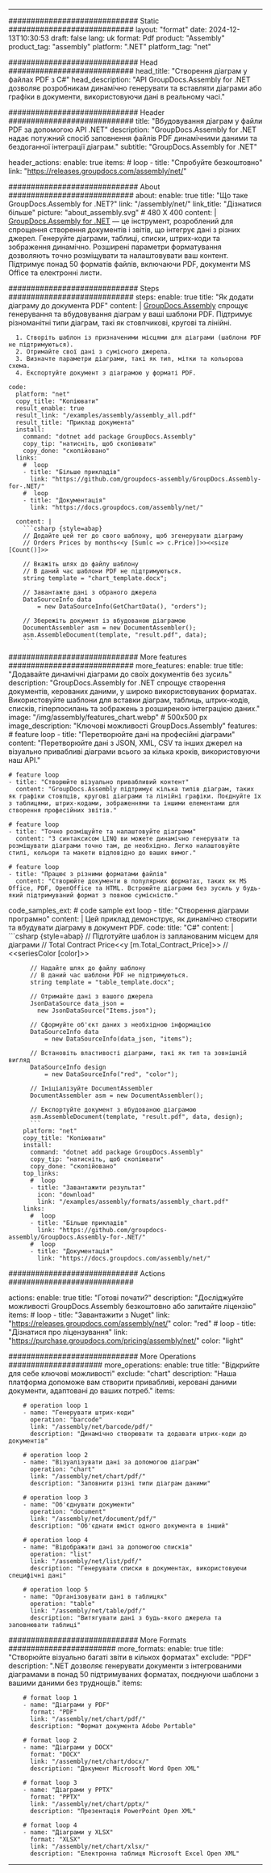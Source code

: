 



---
############################# Static ############################
layout: "format"
date:  2024-12-13T10:30:53
draft: false
lang: uk
format: Pdf
product: "Assembly"
product_tag: "assembly"
platform: ".NET"
platform_tag: "net"

############################# Head ############################
head_title: "Створення діаграм у файлах PDF з C#"
head_description: "API GroupDocs.Assembly for .NET дозволяє розробникам динамічно генерувати та вставляти діаграми або графіки в документи, використовуючи дані в реальному часі."

############################# Header ############################
title: "Вбудовування діаграм у файли PDF за допомогою API .NET" 
description: "GroupDocs.Assembly for .NET надає потужний спосіб заповнення файлів PDF динамічними даними та бездоганної інтеграції діаграм."
subtitle: "GroupDocs.Assembly for .NET" 

header_actions:
  enable: true
  items:
    #  loop
    - title: "Спробуйте безкоштовно"
      link: "https://releases.groupdocs.com/assembly/net/"
      
############################# About ############################
about:
    enable: true
    title: "Що таке GroupDocs.Assembly for .NET?"
    link: "/assembly/net/"
    link_title: "Дізнатися більше"
    picture: "about_assembly.svg" # 480 X 400
    content: |
       [GroupDocs.Assembly for .NET](/assembly/net/) — це інструмент, розроблений для спрощення створення документів і звітів, що інтегрує дані з різних джерел. Генеруйте діаграми, таблиці, списки, штрих-коди та зображення динамічно. Розширені параметри форматування дозволяють точно розміщувати та налаштовувати ваш контент. Підтримує понад 50 форматів файлів, включаючи PDF, документи MS Office та електронні листи.

############################# Steps ############################
steps:
    enable: true
    title: "Як додати діаграму до документа PDF"
    content: |
      [GroupDocs.Assembly](/assembly/net/) спрощує генерування та вбудовування діаграм у ваші шаблони PDF. Підтримує різноманітні типи діаграм, такі як стовпчикові, кругові та лінійні.
      
      1. Створіть шаблон із призначеними місцями для діаграми (шаблони PDF не підтримуються).
      2. Отримайте свої дані з сумісного джерела.
      3. Визначте параметри діаграми, такі як тип, мітки та кольорова схема.
      4. Експортуйте документ з діаграмою у форматі PDF.
   
    code:
      platform: "net"
      copy_title: "Копіювати"
      result_enable: true
      result_link: "/examples/assembly/assembly_all.pdf"
      result_title: "Приклад документа"
      install:
        command: "dotnet add package GroupDocs.Assembly"
        copy_tip: "натисніть, щоб скопіювати"
        copy_done: "скопійовано"
      links:
        #  loop
        - title: "Більше прикладів"
          link: "https://github.com/groupdocs-assembly/GroupDocs.Assembly-for-.NET/"
        #  loop
        - title: "Документація"
          link: "https://docs.groupdocs.com/assembly/net/"
          
      content: |
        ```csharp {style=abap}
        // Додайте цей тег до свого шаблону, щоб згенерувати діаграму
        // Orders Prices by months<<y [Sum(c => c.Price)]>><<size [Count()]>>

        // Вкажіть шлях до файлу шаблону
        // В даний час шаблони PDF не підтримуються.
        string template = "chart_template.docx";

        // Завантажте дані з обраного джерела
        DataSourceInfo data 
            = new DataSourceInfo(GetChartData(), "orders");

        // Збережіть документ із вбудованою діаграмою
        DocumentAssembler asm = new DocumentAssembler();
        asm.AssembleDocument(template, "result.pdf", data);
        ```            

############################# More features ############################
more_features:
  enable: true
  title: "Додавайте динамічні діаграми до своїх документів без зусиль"
  description: "GroupDocs.Assembly for .NET спрощує створення документів, керованих даними, у широко використовуваних форматах. Використовуйте шаблони для вставки діаграм, таблиць, штрих-кодів, списків, гіперпосилань та зображень з розширеною інтеграцією даних."
  image: "/img/assembly/features_chart.webp" # 500x500 px
  image_description: "Ключові можливості GroupDocs.Assembly"
  features:
    # feature loop
    - title: "Перетворюйте дані на професійні діаграми"
      content: "Перетворюйте дані з JSON, XML, CSV та інших джерел на візуально привабливі діаграми всього за кілька кроків, використовуючи наш API."

    # feature loop
    - title: "Створюйте візуально привабливий контент"
      content: "GroupDocs.Assembly підтримує кілька типів діаграм, таких як графіки стовпців, кругові діаграми та лінійні графіки. Поєднуйте їх з таблицями, штрих-кодами, зображеннями та іншими елементами для створення професійних звітів."

    # feature loop
    - title: "Точно розміщуйте та налаштовуйте діаграми"
      content: "З синтаксисом LINQ ви можете динамічно генерувати та розміщувати діаграми точно там, де необхідно. Легко налаштовуйте стилі, кольори та макети відповідно до ваших вимог."

    # feature loop
    - title: "Працює з різними форматами файлів"
      content: "Створюйте документи в популярних форматах, таких як MS Office, PDF, OpenOffice та HTML. Встроюйте діаграми без зусиль у будь-який підтримуваний формат з повною сумісністю."
      
  code_samples_ext:
    # code sample ext loop
    - title: "Створення діаграми програмно"
      content: |
        Цей приклад демонструє, як динамічно створити та вбудувати діаграму в документ PDF.
      code:
        title: "C#"
        content: |
          ```csharp {style=abap}
          // Підготуйте шаблон із запланованим місцем для діаграми
          // Total Contract Price<<y [m.Total_Contract_Price]>>
          // <<seriesColor [color]>>

          // Надайте шлях до файлу шаблону
          // В даний час шаблони PDF не підтримуються.
          string template = "table_template.docx";

          // Отримайте дані з вашого джерела
          JsonDataSource data_json = 
            new JsonDataSource("Items.json");

          // Сформуйте об'єкт даних з необхідною інформацією
          DataSourceInfo data 
              = new DataSourceInfo(data_json, "items");

          // Встановіть властивості діаграми, такі як тип та зовнішній вигляд
          DataSourceInfo design 
              = new DataSourceInfo("red", "color");

          // Ініціалізуйте DocumentAssembler
          DocumentAssembler asm = new DocumentAssembler();

          // Експортуйте документ з вбудованою діаграмою
          asm.AssembleDocument(template, "result.pdf", data, design);
          ```
        platform: "net"
        copy_title: "Копіювати"
        install:
          command: "dotnet add package GroupDocs.Assembly"
          copy_tip: "натисніть, щоб скопіювати"
          copy_done: "скопійовано"
        top_links:
          #  loop
          - title: "Завантажити результат"
            icon: "download"
            link: "/examples/assembly/formats/assembly_chart.pdf"
        links:
          #  loop
          - title: "Більше прикладів"
            link: "https://github.com/groupdocs-assembly/GroupDocs.Assembly-for-.NET/"
          #  loop
          - title: "Документація"
            link: "https://docs.groupdocs.com/assembly/net/"
            

            


############################# Actions ############################

actions:
  enable: true
  title: "Готові почати?"
  description: "Досліджуйте можливості GroupDocs.Assembly безкоштовно або запитайте ліцензію"
  items:
    #  loop
    - title: "Завантажити з Nuget"
      link: "https://releases.groupdocs.com/assembly/net/"
      color: "red"
        #  loop
    - title: "Дізнатися про ліцензування"
      link: "https://purchase.groupdocs.com/pricing/assembly/net/"
      color: "light"


############################# More Operations #####################
more_operations:
    enable: true
    title: "Відкрийте для себе ключові можливості"
    exclude: "chart"
    description: "Наша платформа допоможе вам створити привабливі, керовані даними документи, адаптовані до ваших потреб."
    items: 
          
        # operation loop 1
        - name: "Генерувати штрих-коди"
          operation: "barcode"
          link: "/assembly/net/barcode/pdf/"
          description: "Динамічно створювати та додавати штрих-коди до документів"

        # operation loop 2
        - name: "Візуалізувати дані за допомогою діаграм"
          operation: "chart"
          link: "/assembly/net/chart/pdf/"
          description: "Заповнити різні типи діаграм даними"

        # operation loop 3
        - name: "Об'єднувати документи"
          operation: "document"
          link: "/assembly/net/document/pdf/"
          description: "Об'єднати вміст одного документа в інший"

        # operation loop 4
        - name: "Відображати дані за допомогою списків"
          operation: "list"
          link: "/assembly/net/list/pdf/"
          description: "Генерувати списки в документах, використовуючи специфічні дані"

        # operation loop 5
        - name: "Організовувати дані в таблицях"
          operation: "table"
          link: "/assembly/net/table/pdf/"
          description: "Витягувати дані з будь-якого джерела та заповнювати таблиці"
         
          
############################# More Formats ########################
more_formats:
    enable: true
    title: "Створюйте візуально багаті звіти в кількох форматах"
    exclude: "PDF"
    description: ".NET дозволяє генерувати документи з інтегрованими діаграмами в понад 50 підтримуваних форматах, поєднуючи шаблони з вашими даними без труднощів."
    items: 
          
        # format loop 1
        - name: "Діаграми у PDF"
          format: "PDF"
          link: "/assembly/net/chart/pdf/"
          description: "Формат документа Adobe Portable"
          
        # format loop 2
        - name: "Діаграми у DOCX"
          format: "DOCX"
          link: "/assembly/net/chart/docx/"
          description: "Документ Microsoft Word Open XML"
          
        # format loop 3
        - name: "Діаграми у PPTX"
          format: "PPTX"
          link: "/assembly/net/chart/pptx/"
          description: "Презентація PowerPoint Open XML"
          
        # format loop 4
        - name: "Діаграми у XLSX"
          format: "XLSX"
          link: "/assembly/net/chart/xlsx/"
          description: "Електронна таблиця Microsoft Excel Open XML"


          

---